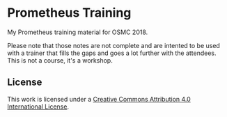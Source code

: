 # Prometheus Training

My Prometheus training material for OSMC 2018.

Please note that those notes are not complete and are intented to be used with a
trainer that fills the gaps and goes a lot further with the attendees. This is
not a course, it's a workshop.

## License

This work is licensed under a [Creative Commons Attribution 4.0 International
License](http://creativecommons.org/licenses/by/4.0/).
